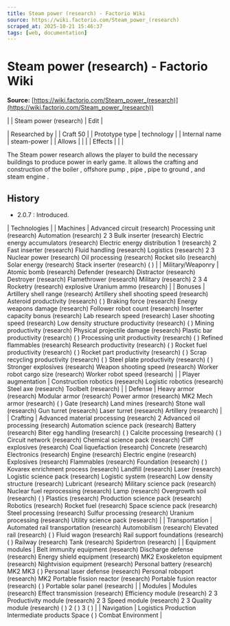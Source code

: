 ```yaml
---
title: Steam power (research) - Factorio Wiki
source: https://wiki.factorio.com/Steam_power_(research)
scraped_at: 2025-10-21 15:46:37
tags: [web, documentation]
---
```


# Steam power (research) - Factorio Wiki

**Source:** [https://wiki.factorio.com/Steam_power_(research)](https://wiki.factorio.com/Steam_power_(research))


|  | Steam power (research) | Edit |

| Researched by |
| Craft 50 |
| Prototype type | technology |
| Internal name | steam-power |
| Allows |
|  |
| Effects |
|  |

The Steam power research allows the player to build the necessary buildings to produce power in early game. It allows the crafting and construction of the boiler , offshore pump , pipe , pipe to ground , and steam engine .

## History

- 2.0.7 : Introduced.

| Technologies |
| Machines | Advanced circuit (research) Processing unit (research) Automation (research) 2 3 Bulk inserter (research) Electric energy accumulators (research) Electric energy distribution 1 (research) 2 Fast inserter (research) Fluid handling (research) Logistics (research) 2 3 Nuclear power (research) Oil processing (research) Rocket silo (research) Solar energy (research) Stack inserter (research) ( ) |
| Military/Weaponry | Atomic bomb (research) Defender (research) Distractor (research) Destroyer (research) Flamethrower (research) Military (research) 2 3 4 Rocketry (research) explosive Uranium ammo (research) |
| Bonuses | Artillery shell range (research) Artillery shell shooting speed (research) Asteroid productivity (research) ( ) Braking force (research) Energy weapons damage (research) Follower robot count (research) Inserter capacity bonus (research) Lab research speed (research) Laser shooting speed (research) Low density structure productivity (research) ( ) Mining productivity (research) Physical projectile damage (research) Plastic bar productivity (research) ( ) Processing unit productivity (research) ( ) Refined flammables (research) Research productivity (research) ( ) Rocket fuel productivity (research) ( ) Rocket part productivity (research) ( ) Scrap recycling productivity (research) ( ) Steel plate productivity (research) ( ) Stronger explosives (research) Weapon shooting speed (research) Worker robot cargo size (research) Worker robot speed (research) |
| Player augmentation | Construction robotics (research) Logistic robotics (research) Steel axe (research) Toolbelt (research) |
| Defense | Heavy armor (research) Modular armor (research) Power armor (research) MK2 Mech armor (research) ( ) Gate (research) Land mines (research) Stone wall (research) Gun turret (research) Laser turret (research) Artillery (research) |
| Crafting | Advanced material processing (research) 2 Advanced oil processing (research) Automation science pack (research) Battery (research) Biter egg handling (research) ( ) Calcite processing (research) ( ) Circuit network (research) Chemical science pack (research) Cliff explosives (research) Coal liquefaction (research) Concrete (research) Electronics (research) Engine (research) Electric engine (research) Explosives (research) Flammables (research) Foundation (research) ( ) Kovarex enrichment process (research) Landfill (research) Laser (research) Logistic science pack (research) Logistic system (research) Low density structure (research) Lubricant (research) Military science pack (research) Nuclear fuel reprocessing (research) Lamp (research) Overgrowth soil (research) ( ) Plastics (research) Production science pack (research) Robotics (research) Rocket fuel (research) Space science pack (research) Steel processing (research) Sulfur processing (research) Uranium processing (research) Utility science pack (research) |
| Transportation | Automated rail transportation (research) Automobilism (research) Elevated rail (research) ( ) Fluid wagon (research) Rail support foundations (research) ( ) Railway (research) Tank (research) Spidertron (research) |
| Equipment modules | Belt immunity equipment (research) Discharge defense (research) Energy shield equipment (research) MK2 Exoskeleton equipment (research) Nightvision equipment (research) Personal battery (research) MK2 MK3 ( ) Personal laser defense (research) Personal roboport (research) MK2 Portable fission reactor (research) Portable fusion reactor (research) ( ) Portable solar panel (research) |
| Modules | Modules (research) Effect transmission (research) Efficiency module (research) 2 3 Productivity module (research) 2 3 Speed module (research) 2 3 Quality module (research) ( ) 2 ( ) 3 ( ) |
| Navigation | Logistics Production Intermediate products Space ( ) Combat Environment |
